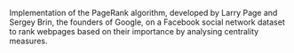 Implementation of the PageRank algorithm, developed by Larry Page and Sergey Brin, the founders of Google, on a Facebook social network dataset to rank webpages based on their importance by analysing centrality measures. 
